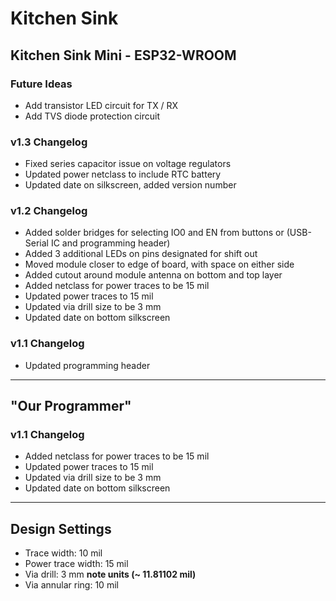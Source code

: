 # Kitchen Sink

## Kitchen Sink Mini - ESP32-WROOM

### Future Ideas
- Add transistor LED circuit for TX / RX
- Add TVS diode protection circuit

### v1.3 Changelog
- Fixed series capacitor issue on voltage regulators
- Updated power netclass to include RTC battery
- Updated date on silkscreen, added version number

### v1.2 Changelog
- Added solder bridges for selecting IO0 and EN from buttons or (USB-Serial IC and programming header)
- Added 3 additional LEDs on pins designated for shift out
- Moved module closer to edge of board, with space on either side
- Added cutout around module antenna on bottom and top layer
- Added netclass for power traces to be 15 mil
- Updated power traces to 15 mil
- Updated via drill size to be 3 mm
- Updated date on bottom silkscreen

### v1.1 Changelog
- Updated programming header

---------------------

## "Our Programmer"

### v1.1 Changelog
- Added netclass for power traces to be 15 mil
- Updated power traces to 15 mil
- Updated via drill size to be 3 mm
- Updated date on bottom silkscreen

---------------------

## Design Settings
- Trace width: 10 mil
- Power trace width: 15 mil
- Via drill: 3 mm **note units (~ 11.81102 mil)**
- Via annular ring: 10 mil

